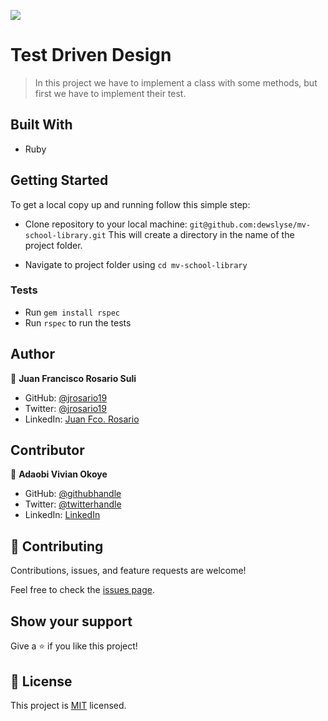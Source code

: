 ![](https://img.shields.io/badge/Microverse-blueviolet)

# Test Driven Design

>In this project we have to implement a class with some methods, but first we have to implement their test.


## Built With

- Ruby


## Getting Started

To get a local copy up and running follow this simple step:

- Clone repository to your local machine: 
`git@github.com:dewslyse/mv-school-library.git`
This will create a directory in the name of the project folder.

- Navigate to project folder using `cd mv-school-library`

### Tests
- Run `gem install rspec`
- Run `rspec` to run the tests

## Author

👤 **Juan Francisco Rosario Suli**

- GitHub: [@jrosario19](https://github.com/jrosario19)
- Twitter: [@jrosario19](https://twitter.com/jrosario19)
- LinkedIn: [Juan Fco. Rosario](https://linkedin.com/in/juan-francisco-rosario-suli-44595051)

## Contributor

👤 **Adaobi Vivian Okoye**

- GitHub: [@githubhandle](https://github.com/adanzeakonobi) 
- Twitter: [@twitterhandle](https://twitter.com/Adaebubemmuta)
- LinkedIn: [LinkedIn](https://linkedin.com/in/okoyeaadaobi)


## 🤝 Contributing

Contributions, issues, and feature requests are welcome!

Feel free to check the [issues page](../../issues/).

## Show your support

Give a ⭐️ if you like this project!

## 📝 License

This project is [MIT](./LICENSE) licensed.
